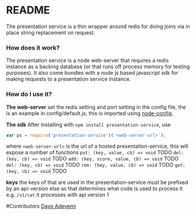 # README #

The presentation service is a thin wrapper around redis for doing joins via in place string replacement on request.

### How does it work? ###

The presentation service is a node web-server that requires a redis instance as a backing database (or that runs off process memory for testing purposes). It also come bundles with a node js based javascript sdk for making requests to a presentation service instance.

### How do I use it? ###
**The web-server**
 set the redis setting and port setting in the config file, the is an example in config/default.js, this is imported using [node-config](https://www.npmjs.com/package/config).

**The sdk**
After installing with `npm install presentation-service`, use
```javascript
var ps = require('presentation-service')('<web-server-url>');
```
where `<web-server-url>` is the url of a hosted presentation-service, this will expose a number of functions
`put: (key, value, cb) => void`
TODO
`del: (key, cb) => void`
TODO
`add: (key, score, value, cb) => void`
TODO
`del: (key, cb) => void`
TODO
`rem: (key, value, cb) => void`
TODO
`get: (key, cb) => void`
TODO

**keys**
the keys of that are used in the presentation-service must be prefixed by an api-version else as that determines what code is used to process it e.g. `/v1/cat` it processes with api version 1


#Contributors
[Dayo Adeyemi](https://www.npmjs.com/~dayoadeyemi) 